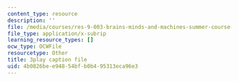 ```yaml
---
content_type: resource
description: ''
file: /media/courses/res-9-003-brains-minds-and-machines-summer-course-summer-2015/4b0826bee94854bfb0b495313eca96e3_PlAelAX6gSU.vtt
file_type: application/x-subrip
learning_resource_types: []
ocw_type: OCWFile
resourcetype: Other
title: 3play caption file
uid: 4b0826be-e948-54bf-b0b4-95313eca96e3
---
```


